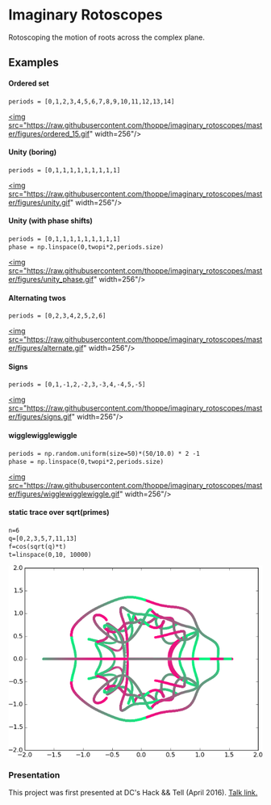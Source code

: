 # Imaginary Rotoscopes

Rotoscoping the motion of roots across the complex plane.

## Examples

#### Ordered set
 
    periods = [0,1,2,3,4,5,6,7,8,9,10,11,12,13,14]

<a href="https://raw.githubusercontent.com/thoppe/imaginary_rotoscopes/master/figures/ordered_15.mp4"><img src="https://raw.githubusercontent.com/thoppe/imaginary_rotoscopes/master/figures/ordered_15.gif" width=256"/></a>

#### Unity (boring)

    periods = [0,1,1,1,1,1,1,1,1,1]

<a href="https://raw.githubusercontent.com/thoppe/imaginary_rotoscopes/master/figures/unity.mp4"><img src="https://raw.githubusercontent.com/thoppe/imaginary_rotoscopes/master/figures/unity.gif" width=256"/></a>


#### Unity (with phase shifts)

    periods = [0,1,1,1,1,1,1,1,1,1]
    phase = np.linspace(0,twopi*2,periods.size)

<a href="https://raw.githubusercontent.com/thoppe/imaginary_rotoscopes/master/figures/unity_phase.mp4"><img src="https://raw.githubusercontent.com/thoppe/imaginary_rotoscopes/master/figures/unity_phase.gif" width=256"/></a>
 

#### Alternating twos

    periods = [0,2,3,4,2,5,2,6]

<a href="https://raw.githubusercontent.com/thoppe/imaginary_rotoscopes/master/figures/alternate.mp4"><img src="https://raw.githubusercontent.com/thoppe/imaginary_rotoscopes/master/figures/alternate.gif" width=256"/></a>
 
#### Signs

    periods = [0,1,-1,2,-2,3,-3,4,-4,5,-5]

<a href="https://raw.githubusercontent.com/thoppe/imaginary_rotoscopes/master/figures/signs.mp4"><img src="https://raw.githubusercontent.com/thoppe/imaginary_rotoscopes/master/figures/signs.gif" width=256"/></a>

#### wigglewigglewiggle

    periods = np.random.uniform(size=50)*(50/10.0) * 2 -1
    phase = np.linspace(0,twopi*2,periods.size)

<a href="https://raw.githubusercontent.com/thoppe/imaginary_rotoscopes/master/figures/wigglewigglewiggle.mp4"><img src="https://raw.githubusercontent.com/thoppe/imaginary_rotoscopes/master/figures/wigglewigglewiggle.gif" width=256"/></a>

#### static trace over sqrt(primes)
  
    n=6
    q=[0,2,3,5,7,11,13]
    f=cos(sqrt(q)*t)
    t=linspace(0,10, 10000)

![](figures/simple_6.png)


### Presentation

This project was first presented at DC's Hack && Tell (April 2016). [Talk link.](http://thoppe.github.io/imaginary_rotoscopes/HnT_pres.html#/)
